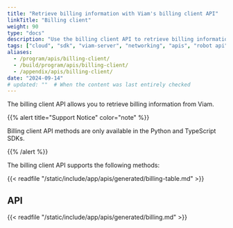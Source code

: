 ```yaml
---
title: "Retrieve billing information with Viam's billing client API"
linkTitle: "Billing client"
weight: 90
type: "docs"
description: "Use the billing client API to retrieve billing information from Viam."
tags: ["cloud", "sdk", "viam-server", "networking", "apis", "robot api"]
aliases:
  - /program/apis/billing-client/
  - /build/program/apis/billing-client/
  - /appendix/apis/billing-client/
date: "2024-09-14"
# updated: ""  # When the content was last entirely checked
---
```


The billing client API allows you to retrieve billing information from Viam.

{{% alert title="Support Notice" color="note" %}}

Billing client API methods are only available in the Python and TypeScript SDKs.

{{% /alert %}}

The billing client API supports the following methods:

{{< readfile "/static/include/app/apis/generated/billing-table.md" >}}

## API

{{< readfile "/static/include/app/apis/generated/billing.md" >}}
